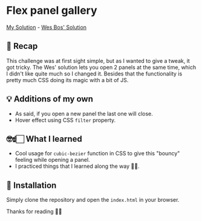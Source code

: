 # Flex panel gallery
[My Solution](flex-gallery.html) - [Wes Bos' Solution](index-FINISHED.html)

## 💭 Recap 
This challenge was at first sight simple, but as I wanted to give a tweak, it got tricky.
The Wes' solution lets you open 2 panels at the same time, which I didn't like quite much so I changed it.
Besides that the functionality is pretty much CSS doing its magic with a bit of JS.

## 💡 Additions of my own
- As said, if you open a new panel the last one will close.
- Hover effect using CSS `filter` property. 

## 🤓☝🏻 What I learned
- Cool usage for `cubic-bezier` function in CSS to give this "bouncy" feeling while opening a panel.
- I practiced things that I learned along the way 👌🏻.

## 🔧 Installation
Simply clone the repository and open the `index.html` in your browser.

Thanks for reading 👋🏻
